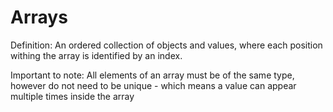 # Arrays

Definition:          An ordered collection of objects and values, where each position withing the array is identified by an index.

Important to note:   All elements of an array must be of the same type, however do not need to be unique - which means a value can
                     appear multiple times inside the array 

